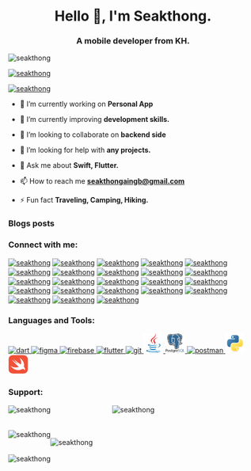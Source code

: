 <h1 align="center">Hello 👋, I'm Seakthong.</h1>
<h3 align="center">A mobile developer from KH.</h3>

<p align="left"> <img src="https://komarev.com/ghpvc/?username=seakthong&label=Profile%20views&color=0e75b6&style=flat" alt="seakthong" /> </p>

<p align="left"> <a href="https://github.com/ryo-ma/github-profile-trophy"><img src="https://github-profile-trophy.vercel.app/?username=seakthong" alt="seakthong" /></a> </p>

<p align="left"> <a href="https://twitter.com/seakthong" target="blank"><img src="https://img.shields.io/twitter/follow/seakthong?logo=twitter&style=for-the-badge" alt="seakthong" /></a> </p>

- 🔭 I’m currently working on **Personal App**

- 🌱 I’m currently improving **development skills.**

- 👯 I’m looking to collaborate on **backend side**

- 🤝 I’m looking for help with **any projects.**

- 💬 Ask me about **Swift, Flutter.**

- 📫 How to reach me **seakthongaingb@gmail.com**

- ⚡ Fun fact **Traveling, Camping, Hiking.**

### Blogs posts
<!-- BLOG-POST-LIST:START -->
<!-- BLOG-POST-LIST:END -->

<h3 align="left">Connect with me:</h3>
<p align="left">
<a href="https://codepen.io/seakthong" target="blank"><img align="center" src="https://raw.githubusercontent.com/rahuldkjain/github-profile-readme-generator/master/src/images/icons/Social/codepen.svg" alt="seakthong" height="30" width="40" /></a>
<a href="https://dev.to/seakthong" target="blank"><img align="center" src="https://raw.githubusercontent.com/rahuldkjain/github-profile-readme-generator/master/src/images/icons/Social/devto.svg" alt="seakthong" height="30" width="40" /></a>
<a href="https://twitter.com/seakthong" target="blank"><img align="center" src="https://raw.githubusercontent.com/rahuldkjain/github-profile-readme-generator/master/src/images/icons/Social/twitter.svg" alt="seakthong" height="30" width="40" /></a>
<a href="https://linkedin.com/in/seakthong" target="blank"><img align="center" src="https://raw.githubusercontent.com/rahuldkjain/github-profile-readme-generator/master/src/images/icons/Social/linked-in-alt.svg" alt="seakthong" height="30" width="40" /></a>
<a href="https://stackoverflow.com/users/seakthong" target="blank"><img align="center" src="https://raw.githubusercontent.com/rahuldkjain/github-profile-readme-generator/master/src/images/icons/Social/stack-overflow.svg" alt="seakthong" height="30" width="40" /></a>
<a href="https://codesandbox.com/seakthong" target="blank"><img align="center" src="https://raw.githubusercontent.com/rahuldkjain/github-profile-readme-generator/master/src/images/icons/Social/codesandbox.svg" alt="seakthong" height="30" width="40" /></a>
<a href="https://kaggle.com/seakthong" target="blank"><img align="center" src="https://raw.githubusercontent.com/rahuldkjain/github-profile-readme-generator/master/src/images/icons/Social/kaggle.svg" alt="seakthong" height="30" width="40" /></a>
<a href="https://fb.com/seakthong" target="blank"><img align="center" src="https://raw.githubusercontent.com/rahuldkjain/github-profile-readme-generator/master/src/images/icons/Social/facebook.svg" alt="seakthong" height="30" width="40" /></a>
<a href="https://instagram.com/seakthong" target="blank"><img align="center" src="https://raw.githubusercontent.com/rahuldkjain/github-profile-readme-generator/master/src/images/icons/Social/instagram.svg" alt="seakthong" height="30" width="40" /></a>
<a href="https://dribbble.com/seakthong" target="blank"><img align="center" src="https://raw.githubusercontent.com/rahuldkjain/github-profile-readme-generator/master/src/images/icons/Social/dribbble.svg" alt="seakthong" height="30" width="40" /></a>
<a href="https://www.behance.net/seakthong" target="blank"><img align="center" src="https://raw.githubusercontent.com/rahuldkjain/github-profile-readme-generator/master/src/images/icons/Social/behance.svg" alt="seakthong" height="30" width="40" /></a>
<a href="https://hashnode.com/seakthong" target="blank"><img align="center" src="https://raw.githubusercontent.com/rahuldkjain/github-profile-readme-generator/master/src/images/icons/Social/hashnode.svg" alt="seakthong" height="30" width="40" /></a>
<a href="https://medium.com/seakthong" target="blank"><img align="center" src="https://raw.githubusercontent.com/rahuldkjain/github-profile-readme-generator/master/src/images/icons/Social/medium.svg" alt="seakthong" height="30" width="40" /></a>
<a href="https://www.youtube.com/c/seakthong" target="blank"><img align="center" src="https://raw.githubusercontent.com/rahuldkjain/github-profile-readme-generator/master/src/images/icons/Social/youtube.svg" alt="seakthong" height="30" width="40" /></a>
<a href="https://www.codechef.com/users/seakthong" target="blank"><img align="center" src="https://cdn.jsdelivr.net/npm/simple-icons@3.1.0/icons/codechef.svg" alt="seakthong" height="30" width="40" /></a>
<a href="https://www.hackerrank.com/seakthong" target="blank"><img align="center" src="https://raw.githubusercontent.com/rahuldkjain/github-profile-readme-generator/master/src/images/icons/Social/hackerrank.svg" alt="seakthong" height="30" width="40" /></a>
<a href="https://codeforces.com/profile/seakthong" target="blank"><img align="center" src="https://raw.githubusercontent.com/rahuldkjain/github-profile-readme-generator/master/src/images/icons/Social/codeforces.svg" alt="seakthong" height="30" width="40" /></a>
<a href="https://www.leetcode.com/seakthong" target="blank"><img align="center" src="https://raw.githubusercontent.com/rahuldkjain/github-profile-readme-generator/master/src/images/icons/Social/leet-code.svg" alt="seakthong" height="30" width="40" /></a>
<a href="https://www.hackerearth.com/seakthong" target="blank"><img align="center" src="https://raw.githubusercontent.com/rahuldkjain/github-profile-readme-generator/master/src/images/icons/Social/hackerearth.svg" alt="seakthong" height="30" width="40" /></a>
<a href="https://auth.geeksforgeeks.org/user/seakthong" target="blank"><img align="center" src="https://raw.githubusercontent.com/rahuldkjain/github-profile-readme-generator/master/src/images/icons/Social/geeks-for-geeks.svg" alt="seakthong" height="30" width="40" /></a>
<a href="https://www.topcoder.com/members/seakthong" target="blank"><img align="center" src="https://raw.githubusercontent.com/rahuldkjain/github-profile-readme-generator/master/src/images/icons/Social/topcoder.svg" alt="seakthong" height="30" width="40" /></a>
<a href="https://discord.gg/seakthong" target="blank"><img align="center" src="https://raw.githubusercontent.com/rahuldkjain/github-profile-readme-generator/master/src/images/icons/Social/discord.svg" alt="seakthong" height="30" width="40" /></a>
<a href="/seakthong" target="blank"><img align="center" src="https://raw.githubusercontent.com/rahuldkjain/github-profile-readme-generator/master/src/images/icons/Social/rss.svg" alt="seakthong" height="30" width="40" /></a>
</p>

<h3 align="left">Languages and Tools:</h3>
<p align="left"> <a href="https://dart.dev" target="_blank" rel="noreferrer"> <img src="https://www.vectorlogo.zone/logos/dartlang/dartlang-icon.svg" alt="dart" width="40" height="40"/> </a> <a href="https://www.figma.com/" target="_blank" rel="noreferrer"> <img src="https://www.vectorlogo.zone/logos/figma/figma-icon.svg" alt="figma" width="40" height="40"/> </a> <a href="https://firebase.google.com/" target="_blank" rel="noreferrer"> <img src="https://www.vectorlogo.zone/logos/firebase/firebase-icon.svg" alt="firebase" width="40" height="40"/> </a> <a href="https://flutter.dev" target="_blank" rel="noreferrer"> <img src="https://www.vectorlogo.zone/logos/flutterio/flutterio-icon.svg" alt="flutter" width="40" height="40"/> </a> <a href="https://git-scm.com/" target="_blank" rel="noreferrer"> <img src="https://www.vectorlogo.zone/logos/git-scm/git-scm-icon.svg" alt="git" width="40" height="40"/> </a> <a href="https://www.java.com" target="_blank" rel="noreferrer"> <img src="https://raw.githubusercontent.com/devicons/devicon/master/icons/java/java-original.svg" alt="java" width="40" height="40"/> </a> <a href="https://www.postgresql.org" target="_blank" rel="noreferrer"> <img src="https://raw.githubusercontent.com/devicons/devicon/master/icons/postgresql/postgresql-original-wordmark.svg" alt="postgresql" width="40" height="40"/> </a> <a href="https://postman.com" target="_blank" rel="noreferrer"> <img src="https://www.vectorlogo.zone/logos/getpostman/getpostman-icon.svg" alt="postman" width="40" height="40"/> </a> <a href="https://www.python.org" target="_blank" rel="noreferrer"> <img src="https://raw.githubusercontent.com/devicons/devicon/master/icons/python/python-original.svg" alt="python" width="40" height="40"/> </a> <a href="https://developer.apple.com/swift/" target="_blank" rel="noreferrer"> <img src="https://raw.githubusercontent.com/devicons/devicon/master/icons/swift/swift-original.svg" alt="swift" width="40" height="40"/> </a> </p>

<h3 align="left">Support:</h3>
<p><a href="https://www.buymeacoffee.com/seakthong"> <img align="left" src="https://cdn.buymeacoffee.com/buttons/v2/default-yellow.png" height="50" width="210" alt="seakthong" /></a><a href="https://ko-fi.com/seakthong"> <img align="left" src="https://cdn.ko-fi.com/cdn/kofi3.png?v=3" height="50" width="210" alt="seakthong" /></a></p><br><br>

<p><img align="left" src="https://github-readme-stats.vercel.app/api/top-langs?username=seakthong&show_icons=true&locale=en&layout=compact" alt="seakthong" /></p>

<p>&nbsp;<img align="center" src="https://github-readme-stats.vercel.app/api?username=seakthong&show_icons=true&locale=en" alt="seakthong" /></p>

<p><img align="center" src="https://github-readme-streak-stats.herokuapp.com/?user=seakthong&" alt="seakthong" /></p>
